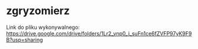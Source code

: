 # zgryzomierz

Link do pliku wykonywalnego:
https://drive.google.com/drive/folders/1Lr2_vnp0_j_suFn1ce6fZVFP97yK9F9B?usp=sharing
